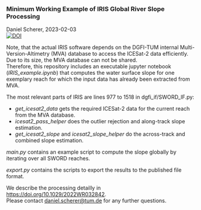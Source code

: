 ### Minimum Working Example of IRIS Global River Slope Processing ###
Daniel Scherer, 2023-02-03  
[![DOI](https://zenodo.org/badge/595097911.svg)](https://zenodo.org/badge/latestdoi/595097911)

Note, that the actual IRIS software depends on the DGFI-TUM internal Multi-Version-Altimetry (MVA) database to access the ICESat-2 data efficiently.
Due to its size, the MVA database can not be shared.  
Therefore, this repository includes an executable jupyter notebook (*IRIS_example.ipynb*) that computes the water surface slope for one exemplary reach for which the input data has already been extracted from MVA.

The most relevant parts of IRIS are lines 977 to 1518 in dgfi_if/SWORD_IF.py:
- *get_icesat2_data* gets the required ICESat-2 data for the current reach from the MVA database.
- *icesat2_pass_helper* does the outlier rejection and along-track slope estimation.
- *get_icesat2_slope* and *icesat2_slope_helper* do the across-track and combined slope estimation.

*main.py* contains an example script to compute the slope globally by iterating over all SWORD reaches.

*export.py* contains the scripts to export the results to the published file format.

We describe the processing detailly in https://doi.org/10.1029/2022WR032842.  
Please contact daniel.scherer@tum.de for any further questions.

